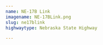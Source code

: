 ```yaml
---
name: NE-17B Link
imagename: NE-17BLink.png
slug: ne17blink
highwaytype: Nebraska State Highway

---
```

